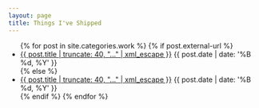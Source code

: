 ```yaml
---
layout: page
title: Things I've Shipped
---
```


<section id="work">
  <ul>
  {% for post in site.categories.work %}
      {% if post.external-url %}
          <li class="work-item">
            <a href="{{ post.external-url | xml_escape }}" title="{{ post.title | xml_escape }}" class="work-link" target="_blank">{{ post.title | truncate: 40, "..." | xml_escape }}</a>
            <time class="work-time">{{ post.date | date: '%B %d, %Y' }}</time>
          </li>
      {% else %}
          <li class="work-item">
            <a href="{{ post.url | xml_escape }}" title="{{ post.title | xml_escape }}" class="work-link">{{ post.title | truncate: 40, "..." | xml_escape }}</a>
            <time class="work-time">{{ post.date | date: '%B %d, %Y' }}</time>
          </li>
      {% endif %}
  {% endfor %}
  </ul>
</section>